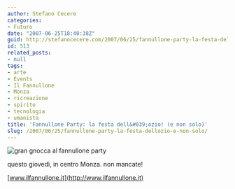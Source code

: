 ```yaml
---
author: Stefano Cecere
categories:
- Futuro
date: "2007-06-25T18:40:38Z"
guid: http://stefanocecere.com/2007/06/25/fannullone-party-la-festa-dellozio-e-non-solo/
id: 513
related_posts:
- null
tags:
- arte
- Events
- Il Fannullone
- Monza
- ricreazione
- spirito
- tecnologia
- umanista
title: 'Fannullone Party: la festa dell&#039;ozio! (e non solo)'
slug: /2007/06/25/fannullone-party-la-festa-dellozio-e-non-solo/
---
```


![gran gnocca al fannullone party](http://stefanocecere.com/wp-content/uploads/sites/3/2007/06/fannullone_party.jpg)

questo giovedì, in centro Monza. non mancate!
  
[www.ilfannullone.it](http://www.ilfannullone.it)